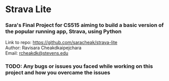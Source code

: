 # Strava Lite
### Sara's Final Project for CS515 aiming to build a basic version of the popular running app, Strava, using Python

Link to repo: https://github.com/saracheak/strava-lite \
Author: Ravisara Cheakdkaipejchara\
Email: rcheakdk@stevens.edu

### TODO: Any bugs or issues you faced while working on this project and how you overcame the issues
